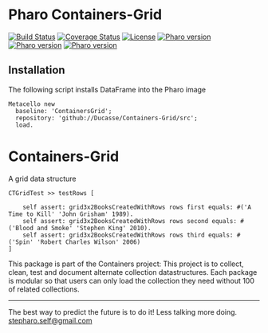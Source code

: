# Pharo Containers-Grid
[![Build Status](https://travis-ci.com/Ducasse/Containers-Grid.svg?branch=master)](https://travis-ci.com/Ducasse/Containers-Grid)
[![Coverage Status](https://coveralls.io/repos/github//Ducasse/Containers-Grid/badge.svg?branch=master)](https://coveralls.io/github//Ducasse/Containers-Grid?branch=master)
[![License](https://img.shields.io/badge/license-MIT-blue.svg)](https://raw.githubusercontent.com/PolyMathOrg/DataFrame/master/LICENSE)
[![Pharo version](https://img.shields.io/badge/Pharo-6.1-%23aac9ff.svg)](https://pharo.org/download)
[![Pharo version](https://img.shields.io/badge/Pharo-7.0-%23aac9ff.svg)](https://pharo.org/download)
[![Pharo version](https://img.shields.io/badge/Pharo-8.0-%23aac9ff.svg)](https://pharo.org/download)
<!-- [![Build status](https://ci.appveyor.com/api/projects/status/1wdnjvmlxfbml8qo?svg=true)](https://ci.appveyor.com/project/olekscode/dataframe)  -->

## Installation
The following script installs DataFrame into the Pharo image

```smalltalk
Metacello new
  baseline: 'ContainersGrid';
  repository: 'github://Ducasse/Containers-Grid/src';
  load.
```

# Containers-Grid
A grid data structure

```
CTGridTest >> testRows [

	self assert: grid3x2BooksCreatedWithRows rows first equals: #('A Time to Kill' 'John Grisham' 1989).
	self assert: grid3x2BooksCreatedWithRows rows second equals: #('Blood and Smoke' 'Stephen King' 2010).
	self assert: grid3x2BooksCreatedWithRows rows third equals: #('Spin' 'Robert Charles Wilson' 2006)
]
```
This package is part of the Containers project: This project is to collect, clean, 
test and document alternate collection datastructures. Each package is modular so that users 
can only load the collection they need without 100 of related collections.

----
The best way to predict the future is to do it!
Less talking more doing. stepharo.self@gmail.com
